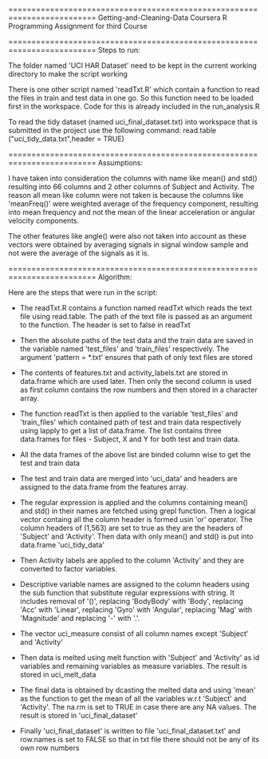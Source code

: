 =========================================================================
Getting-and-Cleaning-Data
Coursera R Programming Assignment for third Course

=========================================================================
Steps to run:

The folder named 'UCI HAR Dataset' need to be kept in the current working directory to make the script working

There is one other script named 'readTxt.R' which contain a function to read the files in train and test data in one go. So this function need to be loaded first in the workspace. Code for this is already included in the run_analysis.R

To read the tidy dataset (named uci_final_dataset.txt) into workspace that is submitted in the project use the following command:
read.table ("uci_tidy_data.txt",header = TRUE)

=========================================================================
Assumptions:

I have taken into consideration the columns with name like mean() and std() resulting into 66 columns and 2 other columns of Subject and Activity. The reason all mean like column were not taken is because the columns like 'meanFreq()' were weighted average of the frequency component, resulting into mean frequency and not the mean of the linear acceleration or angular velocity components. 

The other features like angle() were also not taken into account as these vectors were obtained by averaging signals in signal window sample and not were the average of the signals as it is.

=========================================================================
Algorithm:

Here are the steps that were run in the script:

* The readTxt.R contains a function named readTxt which reads the text file using read.table. The path of the text file is passed as an argument to the function. The header is set to false in readTxt

* Then the absolute paths of the test data and the train data are saved in the variable named 'test_files' and 'train_files' respectively. The argument 'pattern = *.txt' ensures that path of only text files are stored

* The contents of features.txt and activity_labels.txt are stored in data.frame which are used later. Then only the second column is used as first column contains the row numbers and then stored in a character array.

* The function readTxt is then applied to the variable 'test_files' and 'train_files' which contained path of test and train data respectively using lapply to get a list of data.frame. The list contains three data.frames for files - Subject, X and Y for both test and train data.

* All the data frames of the above list are binded column wise to get the test and train data

* The test and train data are merged into 'uci_data' and headers are assigned to the data.frame from the features array.

* The regular expression is applied and the columns containing mean() and std() in their names are fetched using grepl function. Then a logical vector containg all the column header is formed usin 'or' operator. The column headers of (1,563) are set to true as they are the headers of 'Subject' and 'Activity'. Then data with only mean() and std() is put into data.frame 'uci_tidy_data'

* Then Activity labels are applied to the column 'Activity' and they are converted to factor variables.

* Descriptive variable names are assigned to the column headers using the sub function that substitute regular expressions with string. It includes removal of '()', replacing 'BodyBody' with 'Body', replacing 'Acc' with 'Linear', replacing 'Gyro' with 'Angular', replacing 'Mag' with 'Magnitude' and replacing '-' with '.'.

* The vector uci_measure consist of all column names except 'Subject' and 'Activity'

* Then data is melted using melt function with 'Subject' and 'Activity' as id variables and remaining variables as measure variables. The result is stored in uci_melt_data

* The final data is obtained by dcasting the melted data and using 'mean' as the function to get the mean of all the variables w.r.t 'Subject' and 'Activity'. The na.rm is set to TRUE in case there are any NA values. The result is stored in 'uci_final_dataset'

* Finally 'uci_final_dataset' is written to file 'uci_final_dataset.txt' and row.names is set to FALSE so that in txt file there should not be any of its own row numbers
